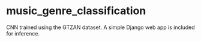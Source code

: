 # music_genre_classification
CNN trained using the GTZAN dataset. A simple Django web app is included for inference.
